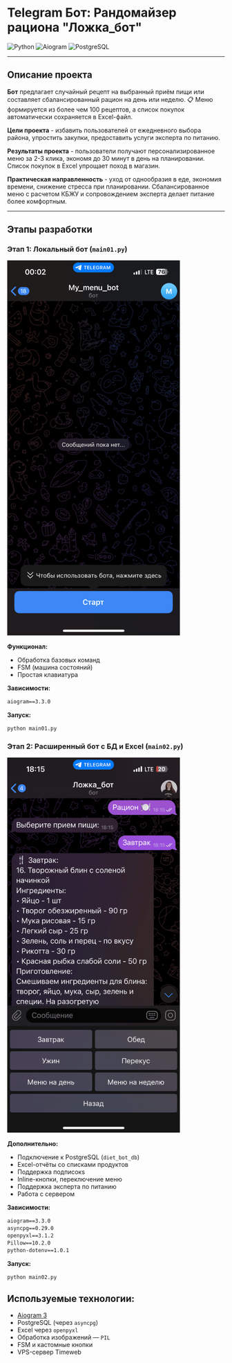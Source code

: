 # Telegram Бот: Рандомайзер рациона "Ложка_бот"

![Python](https://img.shields.io/badge/Python-3.10+-blue)
![Aiogram](https://img.shields.io/badge/Aiogram-3.x-blue)
![PostgreSQL](https://img.shields.io/badge/PostgreSQL-db-blue)

---

## Описание проекта

**Бот** предлагает случайный рецепт на выбранный приём пищи или составляет сбалансированный рацион на день или неделю.
📋 Меню формируется из более чем 100 рецептов, а список покупок автоматически сохраняется в Excel-файл.

**Цели проекта** - избавить пользователей от ежедневного выбора района, упростить закупки, предоставить услуги эксперта по питанию.

**Результаты проекта** - пользователи получают персонализированное меню за 2-3 клика, экономя до 30 минут в день на планировании. Список покупок в Excel упрощает поход в магазин.

**Практическая направленность** - уход от однообразия в еде, экономия времени, снижение стресса при планировании. Сбалансированное меню с расчетом КБЖУ и сопровождением эксперта делает питание более комфортным.

---

## Этапы разработки

### Этап 1: Локальный бот (`main01.py`)

<img src="images/tg_bot01.gif" width="400"/>

**Функционал:**

- Обработка базовых команд
- FSM (машина состояний)
- Простая клавиатура

**Зависимости:**

```txt
aiogram==3.3.0
```

**Запуск:**

```txt
python main01.py
```

### Этап 2: Расширенный бот с БД и Excel (`main02.py`)

<img src="images/tg_bot02.gif" width="400"/>

**Дополнительно:**

* Подключение к PostgreSQL (`diet_bot_db`)
* Excel-отчёты со списками продуктов
* Поддержка подписокs
* Inline-кнопки, переключение меню
* Поддержка эксперта по питанию
* Работа с сервером

**Зависимости:**

```txt
aiogram==3.3.0
asyncpg==0.29.0
openpyxl==3.1.2
Pillow==10.2.0
python-dotenv==1.0.1
```

**Запуск:**

```txt
python main02.py
```

## Используемые технологии:

* [Aiogram 3]()
* PostgreSQL (через `asyncpg`)
* Excel через `openpyxl`
* Обработка изображений — `PIL`
* FSM и кастомные кнопки
* VPS-сервер Timeweb
